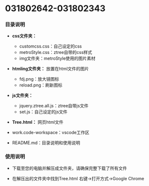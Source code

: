 # 031802642-031802343
### 目录说明
- **css文件夹：**
    - customcss.css：自己设定的css
    - metroStyle.css：ztree自带的css样式
    - img文件夹：metroStyle使用的图片素材 
    
- **htmling文件夹：** 放置在html文件的图片
    - fdj.png：放大镜图标
    - reload.png：刷新图标
    
- **js文件夹：**
    - jquery.ztree.all.js：ztree自带js文件
    - set.js：自己设定的js文件
    
- **Tree.html：** 网页html文件

- work.code-workspace：vscode工作区

- README.md：目录说明和使用说明

### 使用说明
- 下载至您的电脑并解压成文件夹，请确保完整下载了所有文件

- 在解压出的文件夹中找到Tree.html 右键→打开方式→Google Chrome

